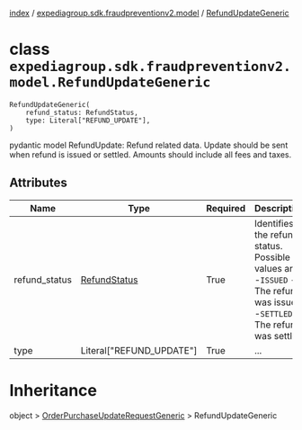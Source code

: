[index](index.md) / [expediagroup.sdk.fraudpreventionv2.model](expediagroup.sdk.fraudpreventionv2.model.md) / [RefundUpdateGeneric](RefundUpdateGeneric.md)
# class `expediagroup.sdk.fraudpreventionv2.model.RefundUpdateGeneric`
```
RefundUpdateGeneric(
    refund_status: RefundStatus,
    type: Literal["REFUND_UPDATE"],
)
```

pydantic model RefundUpdate: Refund related data. Update should be sent when refund is issued or settled. Amounts should include all fees and taxes.



## Attributes
    
    
        
    
        
    

|      Name     |               Type              | Required |                                                            Description                                                             |
|---------------|---------------------------------|----------|------------------------------------------------------------------------------------------------------------------------------------|
| refund_status | [RefundStatus](RefundStatus.md) |   True   | Identifies the refund status. Possible values are:<br/>-`ISSUED` - The refund was issued.<br/>-`SETTLED` - The refund was settled. |
|      type     |     Literal["REFUND_UPDATE"]    |   True   |                                                                ...                                                                 |










# Inheritance
object > [OrderPurchaseUpdateRequestGeneric](OrderPurchaseUpdateRequestGeneric.md) > RefundUpdateGeneric